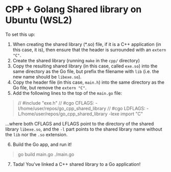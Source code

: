 # CPP + Golang Shared library on Ubuntu (WSL2)

To set this up:

1. When creating the shared library (*.so) file, if it is a C++ application (in this case, it is), then ensure that the header is surrounded with an `extern "C"`.
2. Create the shared library (running `make` in the `cpp/` directory)
2. Copy the resulting shared library (in this case, called `exe.so`) into the same directory as the Go file, but prefix the filename with `lib` (i.e. the new name should be `libexe.so`).
4. Copy the header file (in this case, `main.h`) into the same directory as the Go file, but remove the `extern "C"`.
5. Add the following lines to the top of the `main.go` file:

> // #include "exe.h"
> // #cgo CFLAGS: -I/home/user/repos/go_cpp_shared_library
> // #cgo LDFLAGS: -L/home/user/repos/go_cpp_shared_library  -lexe
> import "C"


...where both CFLAGS and LFLAGS point to the directory of the shared library `libexe.so`, and the `-l` part points to the shared library name without the `lib` nor the `.so` extension.

6. Build the Go app, and run it!

> go build main.go
> ./main.go

7. Tada! You've linked a C++ shared library to a Go application!
